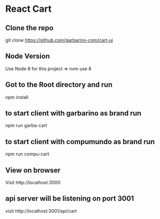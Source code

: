 React Cart
===========


## Clone the repo
git clone https://github.com/garbarino-com/cart-ui

## Node Version
Use Node 8 for this project => nvm use 8

## Got to the Root directory and run 
npm install

## to start client with garbarino as brand run
npm run garba-cart

## to start client with compumundo as brand run
npm run compu-cart

## View on browser
Visit http://localhost:3000

## api server will be listening on port 3001
visit http://localhost:3001/api/cart
